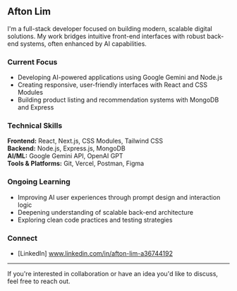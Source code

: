 ## Afton Lim

I'm a full-stack developer focused on building modern, scalable digital solutions. My work bridges intuitive front-end interfaces with robust back-end systems, often enhanced by AI capabilities.

### Current Focus

- Developing AI-powered applications using Google Gemini and Node.js
- Creating responsive, user-friendly interfaces with React and CSS Modules
- Building product listing and recommendation systems with MongoDB and Express

### Technical Skills

**Frontend:** React, Next.js, CSS Modules, Tailwind CSS  
**Backend:** Node.js, Express.js, MongoDB  
**AI/ML:** Google Gemini API, OpenAI GPT  
**Tools & Platforms:** Git, Vercel, Postman, Figma

### Ongoing Learning

- Improving AI user experiences through prompt design and interaction logic
- Deepening understanding of scalable back-end architecture
- Exploring clean code practices and testing strategies

### Connect

- [LinkedIn] www.linkedin.com/in/afton-lim-a36744192



---

If you're interested in collaboration or have an idea you'd like to discuss, feel free to reach out.
